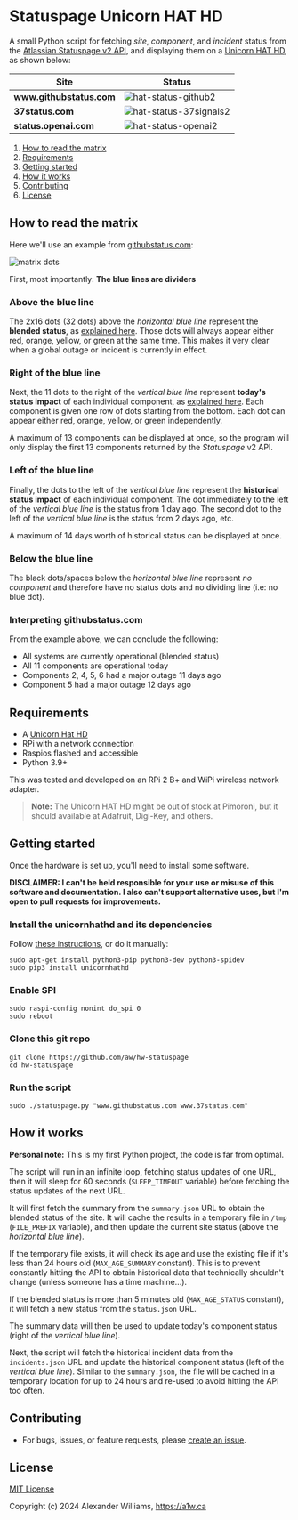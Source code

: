 # Statuspage Unicorn HAT HD

A small Python script for fetching _site_, _component_, and _incident_ status from the [Atlassian Statuspage v2 API](https://www.atlassian.com/software/statuspage), and displaying them on a [Unicorn HAT HD](https://github.com/pimoroni/unicorn-hat-hd), as shown below:

| Site | Status |
| ---- | ---- |
| **www.githubstatus.com** | ![hat-status-github2](https://github.com/user-attachments/assets/8fae211a-d8e2-4efa-b971-3de1e6053d47) |
| **37status.com** | ![hat-status-37signals2](https://github.com/user-attachments/assets/de048c57-a6eb-4366-ba3a-d92729072e7d) |
| **status.openai.com** | ![hat-status-openai2](https://github.com/user-attachments/assets/79ccf899-ba25-4e5d-b97d-9c9f4d98eaaf) |

  1. [How to read the matrix](#how-to-read-the-matrix)
  2. [Requirements](#requirements)
  3. [Getting started](#getting-started)
  4. [How it works](#how-it-works)
  5. [Contributing](#contributing)
  6. [License](#license)

## How to read the matrix

Here we'll use an example from [githubstatus.com](https://www.githubstatus.com):

![matrix dots](https://github.com/user-attachments/assets/2e87b9a8-4560-48be-8716-c4ecff5afe8c)

First, most importantly: **The blue lines are dividers**

### Above the blue line

The 2x16 dots (32 dots) above the _horizontal blue line_ represent the **blended status**, as [explained here](https://www.githubstatus.com/api#status). Those dots will always appear either red, orange, yellow, or green at the same time. This makes it very clear when a global outage or incident is currently in effect.

### Right of the blue line

Next, the 11 dots to the right of the _vertical blue line_ represent **today's status impact** of each individual component, as [explained here](https://www.githubstatus.com/api#incidents). Each component is given one row of dots starting from the bottom. Each dot can appear either red, orange, yellow, or green independently.

A maximum of 13 components can be displayed at once, so the program will only display the first 13 components returned by the _Statuspage_ v2 API.

### Left of the blue line

Finally, the dots to the left of the _vertical blue line_ represent the **historical status impact** of each individual component. The dot immediately to the left of the _vertical blue line_ is the status from 1 day ago. The second dot to the left of the _vertical blue line_ is the status from 2 days ago, etc.

A maximum of 14 days worth of historical status can be displayed at once.

### Below the blue line

The black dots/spaces below the _horizontal blue line_ represent _no component_ and therefore have no status dots and no dividing line (i.e: no blue dot).

### Interpreting githubstatus.com

From the example above, we can conclude the following:

- All systems are currently operational (blended status)
- All 11 components are operational today
- Components 2, 4, 5, 6 had a major outage 11 days ago
- Component 5 had a major outage 12 days ago

## Requirements

* A [Unicorn Hat HD](https://shop.pimoroni.com/products/unicorn-hat-hd)
* RPi with a network connection
* Raspios flashed and accessible
* Python 3.9+

This was tested and developed on an RPi 2 B+ and WiPi wireless network adapter.

> **Note:** The Unicorn HAT HD might be out of stock at Pimoroni, but it should available at Adafruit, Digi-Key, and others.

## Getting started

Once the hardware is set up, you'll need to install some software.

**DISCLAIMER: I can't be held responsible for your use or misuse of this software and documentation. I also can't support alternative uses, but I'm open to pull requests for improvements.**

### Install the unicornhathd and its dependencies

Follow [these instructions](https://github.com/pimoroni/unicorn-hat-hd), or do it manually:

```
sudo apt-get install python3-pip python3-dev python3-spidev
sudo pip3 install unicornhathd
```

### Enable SPI

```
sudo raspi-config nonint do_spi 0
sudo reboot
```

### Clone this git repo

```
git clone https://github.com/aw/hw-statuspage
cd hw-statuspage
```

### Run the script

```
sudo ./statuspage.py "www.githubstatus.com www.37status.com"
```

## How it works

**Personal note:** This is my first Python project, the code is far from optimal.

The script will run in an infinite loop, fetching status updates of one URL, then it will sleep for 60 seconds (`SLEEP_TIMEOUT` variable) before fetching the status updates of the next URL.

It will first fetch the summary from the `summary.json` URL to obtain the blended status of the site. It will cache the results in a temporary file in `/tmp` (`FILE_PREFIX` variable), and then update the current site status (above the _horizontal blue line_).

If the temporary file exists, it will check its age and use the existing file if it's less than 24 hours old (`MAX_AGE_SUMMARY` constant). This is to prevent constantly hitting the API to obtain historical data that technically shouldn't change (unless someone has a time machine...).

If the blended status is more than 5 minutes old (`MAX_AGE_STATUS` constant), it will fetch a new status from the `status.json` URL.

The summary data will then be used to update today's component status (right of the _vertical blue line_).

Next, the script will fetch the historical incident data from the `incidents.json` URL and update the historical component status (left of the _vertical blue line_). Similar to the `summary.json`, the file will be cached in a temporary location for up to 24 hours and re-used to avoid hitting the API too often.

## Contributing

  * For bugs, issues, or feature requests, please [create an issue](https://github.com/aw/hw-statuspage/issues/new).

## License

[MIT License](LICENSE)

Copyright (c) 2024 Alexander Williams, https://a1w.ca
